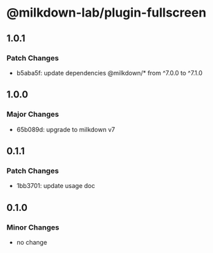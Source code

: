 # @milkdown-lab/plugin-fullscreen

## 1.0.1

### Patch Changes

- b5aba5f: update dependencies @milkdown/\* from ^7.0.0 to ^7.1.0

## 1.0.0

### Major Changes

- 65b089d: upgrade to milkdown v7

## 0.1.1

### Patch Changes

- 1bb3701: update usage doc

## 0.1.0

### Minor Changes

- no change
